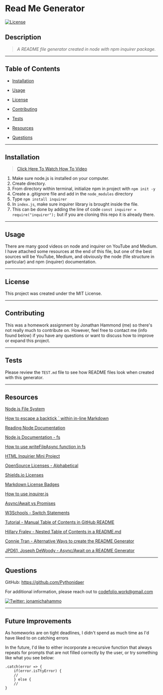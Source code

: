 # Read Me Generator
[![License](https://img.shields.io/badge/License-MIT-brightgreen.svg)](https://opensource.org/licenses/MIT)

## Description 
>*A README file generator created in node with npm inquirer package.*

-----------
## Table of Contents

* [Installation](#installation)

* [Usage](#usage)

* [License](#license)

* [Contributing](#contributing)

* [Tests](#tests)

* [Resources](#resources)

* [Questions](#questions)

-----------
## Installation 
>[Click Here To Watch How To Video](https://drive.google.com/file/d/1b-O66w8oAv6gTna-eIdlKhimqo0syqEJ/view)

1. Make sure node.js is installed on your computer.
2. Create directory.
3. From directory within terminal, initialize npm in project with `npm init -y`
4. Create a .gitignore file and add in the `node_modules` directory
5. Type `npm install inquirer`
6. In `index.js`, make sure inquirer library is brought inside the file.
7. This can be done by adding the line of code `const inquirer = require("inquirer");` but if you are cloning this repo it is already there.

-----------

## Usage 
There are many good videos on node and inquirer on YouTube and Medium. I have attached some resources at the end of this file, but one of the best sources will be YouTube, Medium, and obviously the node (file structure in particular) and npm (inquirer) documentation.

-----------

## License 
This project was created under the MIT License.

-----------

## Contributing 
This was a homework assignment by Jonathan Hammond (me) so there's not really much to contribute on. However, feel free to contact me (info found below) if you have any questions or want to discuss how to improve or expand this project.

-----------

## Tests 
Please review the `TEST.md` file to see how README files look when created with this generator.

-----------

## Resources
[Node.js File System](https://nodejs.org/dist/latest-v10.x/docs/api/fs.html#fs_fs_promises_api)

[How to escape a backtick ` within in-line Markdown](https://meta.stackexchange.com/questions/82718/how-do-i-escape-a-backtick-within-in-line-code-in-markdown)

[Reading Node Documentation](https://www.youtube.com/results?search_query=reading+node+documentation)

[Node.js Documentation - fs](https://nodejs.org/api/fs.html)

[How to use writeFileAsync function in fs](https://www.codota.com/code/javascript/functions/fs/writeFileAsync)

[HTML Inquirier Mini Project](https://github.com/Pythonidaer/html-inquirer-mini-project/blob/main/index.js)

[OpenSource Licenses - Alphabetical](https://opensource.org/licenses/alphabetical)

[Shields.io Licenses](https://shields.io/category/license)

[Markdown License Badges](https://gist.github.com/lukas-h/2a5d00690736b4c3a7ba)

[How to use inquirer.js](https://medium.com/javascript-in-plain-english/how-to-inquirer-js-c10a4e05ef1f)

[Async/Await vs Promises](https://levelup.gitconnected.com/async-await-vs-promises-4fe98d11038f)

[W3Schools - Switch Statements](https://www.w3schools.com/js/js_switch.asp)

[Tutorial - Manual Table of Contents in GitHub README](https://www.setcorrect.com/portfolio/work11/)

[Hillary Fraley - Nested Table of Contents in a README.md](https://github.com/hillaryfraley/jobbriefings#purpose)

[Connie Tran - Alternative Ways to create the README Generator](https://github.com/connietran-dev/readme-generator)

[JPD61, Joseph DeWoody - Async/Await on a README Generator](https://github.com/jpd61/README-generator)


-----------

## Questions 
GitHub: https://github.com/Pythonidaer

For additional information, please reach out to codefolio.work@gmail.com

<a href="https://twitter.com/jonamichahammo">
    <img alt="Twitter: jonamichahammo" src="https://img.shields.io/twitter/follow/jonamichahammo.svg?style=social" target="_blank" />
</a>


-----------

## Future Improvements
As homeworks are on tight deadlines, I didn't spend as much time as I'd have liked to on catching errors

In the future, I'd like to either incorporate a recursive function that always repeats for prompts that are not filled correctly by the user, or try something like what you see below:
```
.catch(error => {    
    if(error.isTtyError) {
    //   
    } else {
    //     
}
```